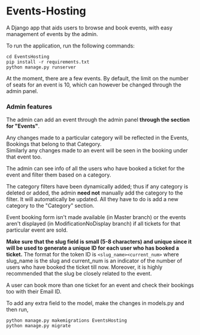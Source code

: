 # Events-Hosting
A Django app that aids users to browse and book events, with easy management of events by the admin.


To run the application, run the following commands:
```
cd EventsHosting
pip install -r requirements.txt
python manage.py runserver
```

At the moment, there are a few events. By default, the limit on the number of seats for an event is 10, which can however be changed through the admin panel.


### Admin features  

The admin can add an event through the admin panel **through the section for "Events"**.

Any changes made to a particular category will be reflected in the Events, Bookings that belong to that Category.  
Similarly any changes made to an event will be seen in the booking under that event too.

The admin can see info of all the users who have booked a ticket for the event and filter them based on a category.

The category filters have been dynamically added; thus if any category is deleted or added, the admin **need not** manually add the category to the filter. It will automatically be updated. All they have to do is add a new category to the "Category" section.  

Event booking form isn't made available (in Master branch) or the events aren't displayed (in ModificationNoDisplay branch) if all tickets for that particular event are sold.

**Make sure that the slug field is small (5-8 characters) and **unique** since it will be used to generate a unique ID for each user who has booked a ticket.**
The format for the token ID is `<slug_name><current_num>` where slug_name is the slug and current_num is an indicator of the number of users who have booked the ticket till now.
Moreover, it is highly recommended that the slug be closely related to the event.

A user can book more than one ticket for an event and check their bookings too with their Email ID.


To add any extra field to the model, make the changes in models.py and then run,
```
python manage.py makemigrations EventsHosting
python manage.py migrate
```
